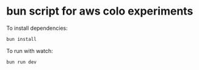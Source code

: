 # bun script for aws colo experiments

To install dependencies:

```bash
bun install
```

To run with watch:

```bash
bun run dev
```
